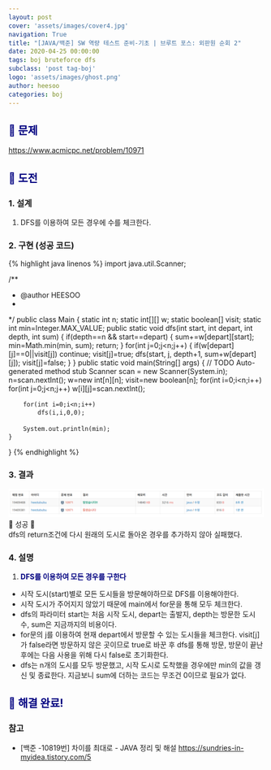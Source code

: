 ```yaml
---
layout: post
cover: 'assets/images/cover4.jpg'
navigation: True
title: "[JAVA/백준] SW 역량 테스트 준비-기초 | 브루트 포스: 외판원 순회 2"
date: 2020-04-25 00:00:00
tags: boj bruteforce dfs
subclass: 'post tag-boj'
logo: 'assets/images/ghost.png'
author: heesoo
categories: boj
---
```

## <span style="color:navy">👀 문제</span>
<https://www.acmicpc.net/problem/10971>

## <span style="color:navy">👊 도전</span>

### 1. 설계
1. DFS를 이용하여 모든 경우에 수를 체크한다.

### 2. 구현 (성공 코드)
{% highlight java linenos %}
import java.util.Scanner;

/**
 * @author HEESOO
 *
 */
public class Main {
	static int n;
	static int[][] w;
	static boolean[] visit;
	static int min=Integer.MAX_VALUE;
	public static void dfs(int start, int depart, int depth, int sum) {
		if(depth==n && start==depart) {
			sum+=w[depart][start];
			min=Math.min(min, sum);
			return;
		}
		for(int j=0;j<n;j++) {
			if(w[depart][j]==0||visit[j]) continue;
			visit[j]=true;
			dfs(start, j, depth+1, sum+w[depart][j]);
			visit[j]=false;
		}
	}
	public static void main(String[] args) {
		// TODO Auto-generated method stub
		Scanner scan = new Scanner(System.in);
		n=scan.nextInt();
		w=new int[n][n];
		visit=new boolean[n];
		for(int i=0;i<n;i++)
			for(int j=0;j<n;j++)
				w[i][j]=scan.nextInt();
		
		for(int i=0;i<n;i++)
			dfs(i,i,0,0);
		
		System.out.println(min);
	}
}
{% endhighlight %}

### 3. 결과
![실행결과](./assets/images/200425_5.PNG)
🤟 성공 🤟  
dfs의 return조건에 다시 원래의 도시로 돌아온 경우를 추가하지 않아 실패했다.

### 4. 설명
1. **<span style="color:navy">DFS를 이용하여 모든 경우를 구한다</span>**
- 시작 도시(start)별로 모든 도시들을 방문해야하므로 DFS를 이용해야한다.
- 시작 도시가 주어지지 않았기 때문에 main에서 for문을 통해 모두 체크한다.
- dfs의 파라미터 start는 처음 시작 도시, depart는 출발지, depth는 방문한 도시 수, sum은 지금까지의 비용이다.
- for문의 j를 이용하여 현재 depart에서 방문할 수 있는 도시들을 체크한다. visit[j]가 false라면 방문하지 않은 곳이므로 true로 바꾼 후 dfs를 통해 방문, 방문이 끝난 후에는 다음 사용을 위해 다시 false로 초기화한다.
- dfs는 n개의 도시를 모두 방문했고, 시작 도시로 도착했을 경우에만 min의 값을 갱신 및 종료한다. 지금보니 sum에 더하는 코드는 무조건 0이므로 필요가 없다.

## <span style="color:navy">👏 해결 완료!</span>

### 참고
- [백준 -10819번] 차이를 최대로 - JAVA 정리 및 해설 <https://sundries-in-myidea.tistory.com/5>

